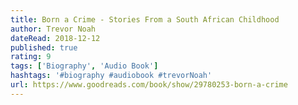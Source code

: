 ```yaml
---
title: Born a Crime - Stories From a South African Childhood
author: Trevor Noah
dateRead: 2018-12-12
published: true
rating: 9
tags: ['Biography', 'Audio Book']
hashtags: '#biography #audiobook #trevorNoah'
url: https://www.goodreads.com/book/show/29780253-born-a-crime
---
```

